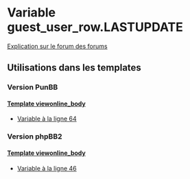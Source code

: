 # Variable guest_user_row.LASTUPDATE
[Explication sur le forum des forums](http://forum.forumactif.com/t294113-listing-des-variables#guest_user_row.LASTUPDATE)
## Utilisations dans les templates
### Version PunBB
#### [Template viewonline_body](punbb/viewonline_body.md)
* [Variable à la ligne 64](../punbb/viewonline_body.tpl#L64)
### Version phpBB2
#### [Template viewonline_body](subsilver/viewonline_body.md)
* [Variable à la ligne 46](../subsilver/viewonline_body.tpl#L46)